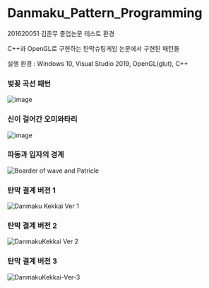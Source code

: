 # Danmaku_Pattern_Programming

201620051 김준무 졸업논문 테스트 환경

C++과 OpenGL로 구현하는 탄막슈팅게임 논문에서 구현된 패턴들

실행 환경 : Windows 10, Visual Studio 2019, OpenGL(glut), C++


### 벚꽂 곡선 패턴

![image](https://user-images.githubusercontent.com/12217092/220607904-abcdfcfa-a347-461c-9f50-76002403bf90.png)


### 신이 걸어간 오미와타리

![image](https://user-images.githubusercontent.com/12217092/220609084-7c61ac66-11a4-404a-9801-2d041ac1de39.png)


### 파동과 입자의 경계

![Boarder of wave and Patricle](https://user-images.githubusercontent.com/12217092/220609215-c342dcf3-50ff-4000-87b0-6d9649bee96c.gif)


### 탄막 결계 버전 1

![Danmaku Kekkai Ver 1](https://user-images.githubusercontent.com/12217092/220609758-dbb74813-d618-468b-9873-1af0fb9abccf.gif)


### 탄막 결계 버전 2

![DanmakuKekkai Ver 2](https://user-images.githubusercontent.com/12217092/220609243-2ff27b31-8856-4063-b5c0-6c7a0d3a6eb2.gif)


### 탄막 결계 버전 3

![DanmakuKekkai-Ver-3](https://user-images.githubusercontent.com/12217092/220609328-57dd025f-a5c2-41dc-936d-af4de328cc56.gif)


